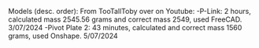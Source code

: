 Models (desc. order):
From TooTallToby over on Youtube:
 -P-Link: 2 hours, calculated mass 2545.56 grams and correct mass 2549, used FreeCAD. 3/07/2024
 -Pivot Plate 2: 43 minutes, calculated and correct mass 1560 grams, used Onshape. 5/07/2024
 
